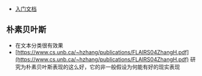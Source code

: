 - [入门文档](https://docs.scipy.org/doc/scipy-1.7.0/reference/)
## 朴素贝叶斯
- 在文本分类很有效果
- [https://www.cs.unb.ca/~hzhang/publications/FLAIRS04ZhangH.pdf](https://www.cs.unb.ca/~hzhang/publications/FLAIRS04ZhangH.pdf) 研究为朴素贝叶斯表现的这么好，它的非一般假设为何能有好的现实表现
